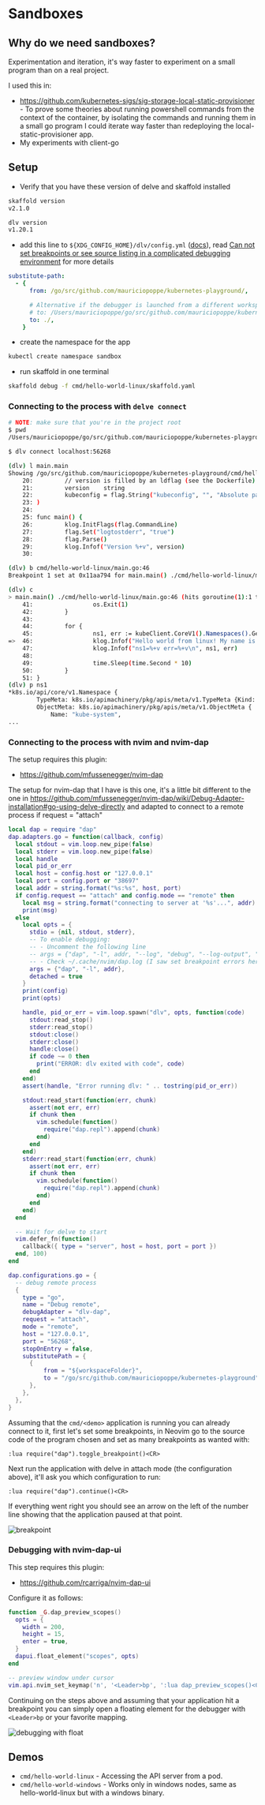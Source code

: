 # Sandboxes

## Why do we need sandboxes?

Experimentation and iteration, it's way faster to experiment on a small program
than on a real project.

I used this in:

- https://github.com/kubernetes-sigs/sig-storage-local-static-provisioner - To prove
  some theories about running powershell commands from the context of the container,
  by isolating the commands and running them in a small go program I could iterate
  way faster than redeploying the local-static-provisioner app.
- My experiments with client-go

## Setup

- Verify that you have these version of delve and skaffold installed

```bash
skaffold version
v2.1.0

dlv version
v1.20.1
```

- add this line to `${XDG_CONFIG_HOME}/dlv/config.yml` ([docs](https://github.com/go-delve/delve/blob/master/Documentation/cli/README.md)),
read [Can not set breakpoints or see source listing in a complicated debugging environment](https://github.com/go-delve/delve/blob/master/Documentation/faq.md#-can-not-set-breakpoints-or-see-source-listing-in-a-complicated-debugging-environment)
for more details

```yaml
substitute-path:
  - {
      from: /go/src/github.com/mauriciopoppe/kubernetes-playground/,

      # Alternative if the debugger is launched from a different workspace
      # to: /Users/mauriciopoppe/go/src/github.com/mauriciopoppe/kubernetes-playground/
      to: ./,
    }
```

- create the namespace for the app

```bash
kubectl create namespace sandbox
```

- run skaffold in one terminal

```bash
skaffold debug -f cmd/hello-world-linux/skaffold.yaml
```

### Connecting to the process with `delve connect`

```bash
# NOTE: make sure that you're in the project root
$ pwd
/Users/mauriciopoppe/go/src/github.com/mauriciopoppe/kubernetes-playground

$ dlv connect localhost:56268

(dlv) l main.main
Showing /go/src/github.com/mauriciopoppe/kubernetes-playground/cmd/hello-world-linux/main.go:25 (PC: 0x1160180)
    20:         // version is filled by an ldflag (see the Dockerfile)
    21:         version    string
    22:         kubeconfig = flag.String("kubeconfig", "", "Absolute path to the kubeconfig file. Required only when running out of cluster.")
    23: )
    24:
    25: func main() {
    26:         klog.InitFlags(flag.CommandLine)
    27:         flag.Set("logtostderr", "true")
    28:         flag.Parse()
    29:         klog.Infof("Version %+v", version)
    30:

(dlv) b cmd/hello-world-linux/main.go:46
Breakpoint 1 set at 0x11aa794 for main.main() ./cmd/hello-world-linux/main.go:46

(dlv) c
> main.main() ./cmd/hello-world-linux/main.go:46 (hits goroutine(1):1 total:1) (PC: 0x118b754)
    41:                 os.Exit(1)
    42:         }
    43:
    44:         for {
    45:                 ns1, err := kubeClient.CoreV1().Namespaces().Get(context.TODO(), "kube-system", metav1.GetOptions{})
=>  46:                 klog.Infof("Hello world from linux! My name is Mauricio")
    47:                 klog.Infof("ns1=%+v err=%+v\n", ns1, err)
    48:
    49:                 time.Sleep(time.Second * 10)
    50:         }
    51: }
(dlv) p ns1
*k8s.io/api/core/v1.Namespace {
        TypeMeta: k8s.io/apimachinery/pkg/apis/meta/v1.TypeMeta {Kind: "", APIVersion: ""},
        ObjectMeta: k8s.io/apimachinery/pkg/apis/meta/v1.ObjectMeta {
            Name: "kube-system",
...
```

### Connecting to the process with nvim and nvim-dap

The setup requires this plugin:

- https://github.com/mfussenegger/nvim-dap

The setup for nvim-dap that I have is this one, it's a little bit different
to the one in https://github.com/mfussenegger/nvim-dap/wiki/Debug-Adapter-installation#go-using-delve-directly
and adapted to connect to a remote process if request = "attach"

```lua
local dap = require "dap"
dap.adapters.go = function(callback, config)
  local stdout = vim.loop.new_pipe(false)
  local stderr = vim.loop.new_pipe(false)
  local handle
  local pid_or_err
  local host = config.host or "127.0.0.1"
  local port = config.port or "38697"
  local addr = string.format("%s:%s", host, port)
  if config.request == "attach" and config.mode == "remote" then
    local msg = string.format("connecting to server at '%s'...", addr)
    print(msg)
  else
    local opts = {
      stdio = {nil, stdout, stderr},
      -- To enable debugging:
      -- - Uncomment the following line
      -- args = {"dap", "-l", addr, "--log", "debug", "--log-output", "dap", "--log-dest", "/tmp/dap.log"},
      -- - Check ~/.cache/nvim/dap.log (I saw set breakpoint errors here)
      args = {"dap", "-l", addr},
      detached = true
    }
    print(config)
    print(opts)

    handle, pid_or_err = vim.loop.spawn("dlv", opts, function(code)
      stdout:read_stop()
      stderr:read_stop()
      stdout:close()
      stderr:close()
      handle:close()
      if code ~= 0 then
        print("ERROR: dlv exited with code", code)
      end
    end)
    assert(handle, "Error running dlv: " .. tostring(pid_or_err))

    stdout:read_start(function(err, chunk)
      assert(not err, err)
      if chunk then
        vim.schedule(function()
          require("dap.repl").append(chunk)
        end)
      end
    end)
    stderr:read_start(function(err, chunk)
      assert(not err, err)
      if chunk then
        vim.schedule(function()
          require("dap.repl").append(chunk)
        end)
      end
    end)
  end

  -- Wait for delve to start
  vim.defer_fn(function()
    callback({ type = "server", host = host, port = port })
  end, 100)
end

dap.configurations.go = {
  -- debug remote process
  {
    type = "go",
    name = "Debug remote",
    debugAdapter = "dlv-dap",
    request = "attach",
    mode = "remote",
    host = "127.0.0.1",
    port = "56268",
    stopOnEntry = false,
    substitutePath = {
      {
          from = "${workspaceFolder}",
          to = "/go/src/github.com/mauriciopoppe/kubernetes-playground",
      },
    },
  },
}
```

Assuming that the `cmd/<demo>` application is running you can already connect
to it, first let's set some breakpoints, in Neovim go to the source code of the program
chosen and set as many breakpoints as wanted with:

```
:lua require("dap").toggle_breakpoint()<CR>
```

Next run the application with delve in attach mode (the configuration above),
it'll ask you which configuration to run:

```
:lua require("dap").continue()<CR>
```

If everything went right you should see an arrow on the left of the number
line showing that the application paused at that point.

![breakpoint](https://user-images.githubusercontent.com/1616682/206831029-ffb50475-331b-422d-9815-da33174332dd.png)

### Debugging with nvim-dap-ui

This step requires this plugin:

- https://github.com/rcarriga/nvim-dap-ui

Configure it as follows:

```lua
function _G.dap_preview_scopes()
  opts = {
    width = 200,
    height = 15,
    enter = true,
  }
  dapui.float_element("scopes", opts)
end

-- preview window under cursor
vim.api.nvim_set_keymap('n', '<Leader>bp', ':lua dap_preview_scopes()<CR>', { noremap = true, silent = true })
```

Continuing on the steps above and assuming that your application hit a breakpoint
you can simply open a floating element for the debugger with `<Leader>bp` or your
favorite mapping.

![debugging with float](https://user-images.githubusercontent.com/1616682/206831092-c514ff76-76ee-4b78-aa77-1863dc9a5b7f.png)

## Demos

- `cmd/hello-world-linux` - Accessing the API server from a pod.
- `cmd/hello-world-windows` - Works only in windows nodes, same as hello-world-linux but with a windows binary.
